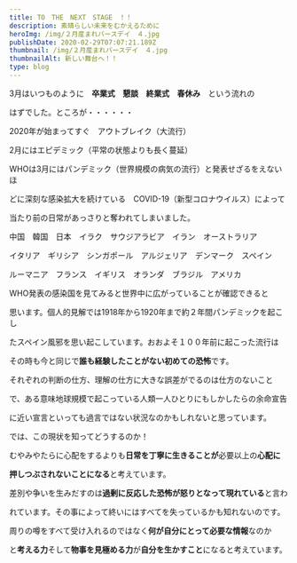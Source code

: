 ```yaml
---
title: TO　THE　NEXT　STAGE　！！
description: 素晴らしい未来をむかえるために
heroImg: /img/２月産まれバースデイ　４.jpg
publishDate: 2020-02-29T07:07:21.189Z
thumbnail: /img/２月産まれバースデイ　４.jpg
thumbnailAlt: 新しい舞台へ！！
type: blog
---
```

3月はいつものように　**卒業式**　**懇談**　**終業式**　**春休み**　という流れの

はずでした。ところが・・・・・・

2020年が始まってすぐ　アウトブレイク（大流行）　

2月にはエピデミック（平常の状態よりも長く蔓延）　

WHOは3月にはパンデミック（世界規模の病気の流行）と発表せざるをえないほ

どに深刻な感染拡大を続けている　COVID-19（新型コロナウイルス）によって

当たり前の日常があっさりと奪われてしまいました。

中国　韓国　日本　イラク　サウジアラビア　イラン　オーストラリア　

イタリア　ギリシア　シンガポール　アルジェリア　デンマーク　スペイン　

ルーマニア　フランス　イギリス　オランダ　ブラジル　アメリカ　

WHO発表の感染国を見てみると世界中に広がっていることが確認できると

思います。個人的見解では1918年から1920年まで約２年間パンデミックを起こし

たスペイン風邪を思い起こしています。おおよそ１００年前に起こった流行は

その時も今と同じで**誰も経験したことがない初めての恐怖**です。

それぞれの判断の仕方、理解の仕方に大きな誤差がでるのは仕方のないこと

で、ある意味地球規模で起こっている人類一人ひとりにもしかしたらの余命宣告

に近い宣言といっても過言ではない状況なのかもしれないと思っています。

では、この現状を知ってどうするのか！

むやみやたらに心配をするよりも**日常を丁寧に生きることが**必要以上の**心配に**

**押しつぶされないことになる**と考えています。

差別や争いを生みだすのは**過剰に反応した恐怖が怒りとなって現れている**と言わ

れています。その事によって終いにはすべてを失っているかも知れないのです。

周りの噂をすべて受け入れるのではなく**何が自分にとって必要な情報**なのか

と**考える力**そして**物事を見極める力**が**自分を生かすこと**になると考えています。
